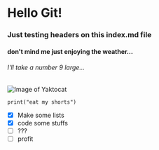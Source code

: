 # Hello Git!
### Just testing headers on this index.md file

#### don't mind me just enjoying the weather...
###### I'll take a number 9 large...


![Image of Yaktocat](https://octodex.github.com/images/yaktocat.png)



```
print("eat my shorts")
```



- [x] Make some lists
- [x] code some stuffs
- [ ] ???
- [ ] profit
